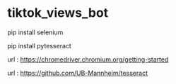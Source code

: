# tiktok_views_bot
pip install selenium  

pip install pytesseract  

url : https://chromedriver.chromium.org/getting-started

url : https://github.com/UB-Mannheim/tesseract
